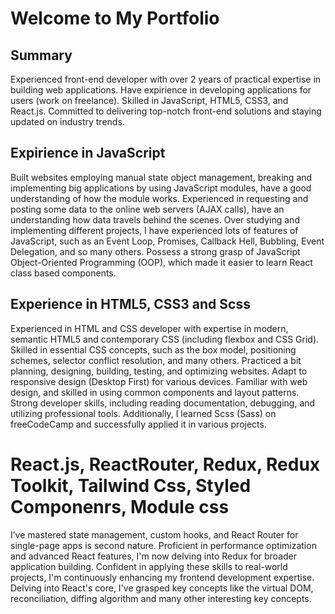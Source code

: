 # Welcome to My Portfolio

## Summary

Experienced front-end developer with over 2 years of practical expertise in building web applications. Have expirience in developing applications for users (work on freelance). Skilled in JavaScript, HTML5, CSS3, and React.js. Committed to delivering top-notch front-end solutions and staying updated on industry trends.
<br>

## Expirience in JavaScript

Built websites employing manual state object management, breaking and implementing big applications by using JavaScript modules, have a good understanding of how the module works. Experienced in requesting and posting some data to the online web servers (AJAX calls), have an understanding how data travels behind the scenes. Over studying and implementing different projects, I have experienced lots of features of JavaScript, such as an Event Loop, Promises, Callback Hell, Bubbling, Event Delegation, and so many others. Possess a strong grasp of JavaScript Object-Oriented Programming (OOP), which made it easier to learn React class based components.
<br>

## Experience in HTML5, CSS3 and Scss

Experienced in HTML and CSS developer with expertise in modern, semantic HTML5 and contemporary CSS (including flexbox and CSS Grid). Skilled in essential CSS concepts, such as the box model, positioning schemes, selector conflict resolution, and many others. Practiced a bit planning, designing, building, testing, and optimizing websites. Adapt to responsive design (Desktop First) for various devices. Familiar with web design, and skilled in using common components and layout patterns. Strong developer skills, including reading documentation, debugging, and utilizing professional tools. Additionally, I learned Scss (Sass) on freeCodeCamp and successfully applied it in various projects.
<br>

# React.js, ReactRouter, Redux, Redux Toolkit, Tailwind Css, Styled Componenrs, Module css

I’ve mastered state management, custom hooks, and React Router for single-page apps is second nature. Proficient in performance optimization and advanced React features, I'm now delving into Redux for broader application building. Confident in applying these skills to real-world projects, I'm continuously enhancing my frontend development expertise. Delving into React's core, I've grasped key concepts like the virtual DOM, reconciliation, diffing algorithm and many other interesting key concepts.
